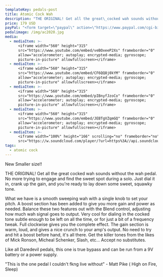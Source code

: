 ```yaml
---
templateKey: pedals-post
title: Atomic Cock Wah
description: "THE ORIGINAL! Get all the great\_cocked wah sounds without the wah pedal. No more trying to engage and find the sweet spot during a solo. Just dial it in, crank up the gain, and you're ready to lay down some\_sweet, squawky tone."
price: 179 USD
payPal: "<form target=\"paypal\" action=\"https://www.paypal.com/cgi-bin/webscr\" method=\"post\">\n<input type=\"hidden\" name=\"cmd\" value=\"_s-xclick\">\n<input type=\"hidden\" name=\"hosted_button_id\" value=\"M7G47E8RDMV36\">\n<table>\n<tr><td><input type=\"hidden\" name=\"on0\" value=\"Buy Now\">Buy Now</td></tr><tr><td><select name=\"os0\">\n\t<option value=\"Atomic Cock\">Atomic Cock $179.00 USD</option>\n</select> </td></tr>\n</table>\n<input type=\"hidden\" name=\"currency_code\" value=\"USD\">\n<input type=\"image\" src=\"https://www.paypalobjects.com/en_US/i/btn/btn_cart_LG.gif\" border=\"0\" name=\"submit\" alt=\"PayPal - The safer, easier way to pay online!\">\n<img alt=\"\" border=\"0\" src=\"https://www.paypalobjects.com/en_US/i/scr/pixel.gif\" width=\"1\" height=\"1\">\n</form>\n\n\n"
pedalimage: /img/ac2020.jpg
media:
  - mediaItem: >-
      <iframe width="560" height="315"
      src="https://www.youtube.com/embed/veBOxeeP2Xs" frameborder="0"
      allow="accelerometer; autoplay; encrypted-media; gyroscope;
      picture-in-picture" allowfullscreen></iframe>
  - mediaItem: >-
      <iframe width="560" height="315"
      src="https://www.youtube.com/embed/CF6QQ8j0kYM" frameborder="0"
      allow="accelerometer; autoplay; encrypted-media; gyroscope;
      picture-in-picture" allowfullscreen></iframe>
  - mediaItem: >-
      <iframe width="560" height="315"
      src="https://www.youtube.com/embed/pIBnyfJzoCo" frameborder="0"
      allow="accelerometer; autoplay; encrypted-media; gyroscope;
      picture-in-picture" allowfullscreen></iframe>
  - mediaItem: >-
      <iframe width="560" height="315"
      src="https://www.youtube.com/embed/JEBTgVZqmGQ" frameborder="0"
      allow="accelerometer; autoplay; encrypted-media; gyroscope;
      picture-in-picture" allowfullscreen></iframe>
  - mediaItem: >-
      <iframe width="100%" height="166" scrolling="no" frameborder="no"
      src="https://w.soundcloud.com/player/?url=https%3A//api.soundcloud.com/tracks/454227918&amp;color=ff5500"></iframe>
tags:
  - atomic cock
---
```

New Smaller size!!

THE ORIGINAL! Get all the great cocked wah sounds without the wah pedal. No more trying to engage and find the sweet spot during a solo. Just dial it in, crank up the gain, and you're ready to lay down some sweet, squawky tone.

What we have is a smooth sweeping wah with a single knob to set your pitch. A boost section has been added to give you more gain and power as needed. Balance these two features out with the Blend control, adjusting how much wah signal goes to output. Very cool for dialing in the cocked tone subtle enough to be left on all the time, or for just a bit of a frequency tweak. Full clockwise gives you the complete effect. The gain section is warm, loud, and gives a nice crunch to your amp's output. No need to try and hit a boost before hand, it's all there. Get the killer tones from the likes of Mick Ronson, Micheal Schenker, Slash, etc… Accept no substitutes.

Like all Daredevil pedals, this one is true bypass and can be run from a 9V battery or a power supply.

"This is the one pedal I couldn't fkng live without" - Matt Pike ( High on Fire, Sleep)
